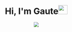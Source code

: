 
<h1 align="center">Hi, I'm Gaute<img src="https://media.giphy.com/media/hvRJCLFzcasrR4ia7z/giphy.gif" width="30"></h1>
<p align="center">
  <a href="https://github.com/DenverCoder1/readme-typing-svg"><img src="https://readme-typing-svg.herokuapp.com?lines=Full+Stack+Developer;Code%20|%20Design%20|%20Innovate%20|%20Experiment;React%20|%20Svelte%20|%20Tailwind%20Enthusiast;&center=true&width=500&height=50"></a>
</p>




